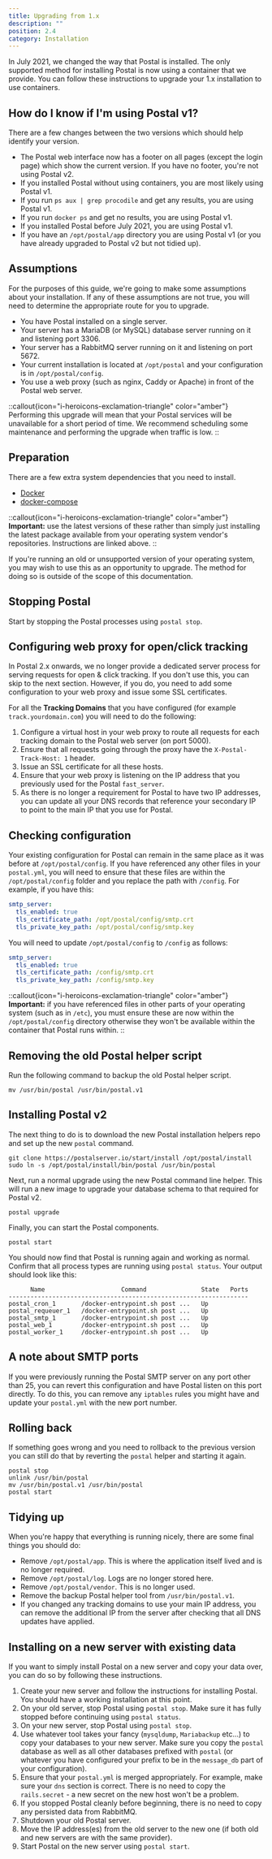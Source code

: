 ```yaml
---
title: Upgrading from 1.x
description: ""
position: 2.4
category: Installation
---
```


In July 2021, we changed the way that Postal is installed. The only supported method for installing Postal is now using a container that we provide. You can follow these instructions to upgrade your 1.x installation to use containers.

## How do I know if I'm using Postal v1?

There are a few changes between the two versions which should help identify your version.

- The Postal web interface now has a footer on all pages (except the login page) which show the current version. If you have no footer, you're not using Postal v2.
- If you installed Postal without using containers, you are most likely using Postal v1.
- If you run `ps aux | grep procodile` and get any results, you are using Postal v1.
- If you run `docker ps` and get no results, you are using Postal v1.
- If you installed Postal before July 2021, you are using Postal v1.
- If you have an `/opt/postal/app` directory you are using Postal v1 (or you have already upgraded to Postal v2 but not tidied up).

## Assumptions

For the purposes of this guide, we're going to make some assumptions about your installation. If any of these assumptions are not true, you will need to determine the appropriate route for you to upgrade.

- You have Postal installed on a single server.
- Your server has a MariaDB (or MySQL) database server running on it and listening port 3306.
- Your server has a RabbitMQ server running on it and listening on port 5672.
- Your current installation is located at `/opt/postal` and your configuration is in `/opt/postal/config`.
- You use a web proxy (such as nginx, Caddy or Apache) in front of the Postal web server.

::callout{icon="i-heroicons-exclamation-triangle" color="amber"}
Performing this upgrade will mean that your Postal services will be unavailable for a short period of time. We recommend scheduling some maintenance and performing the upgrade when traffic is low.
::

## Preparation

There are a few extra system dependencies that you need to install.

- [Docker](https://docs.docker.com/get-docker/)
- [docker-compose](https://docs.docker.com/compose/install/)

::callout{icon="i-heroicons-exclamation-triangle" color="amber"}
<b>Important:</b> use the latest versions of these rather than simply just installing the latest package available from your operating system vendor's repositories. Instructions are linked above.
::

If you're running an old or unsupported version of your operating system, you may wish to use this as an opportunity to upgrade. The method for doing so is outside of the scope of this documentation.

## Stopping Postal

Start by stopping the Postal processes using `postal stop`.

## Configuring web proxy for open/click tracking

In Postal 2.x onwards, we no longer provide a dedicated server process for serving requests for open & click tracking. If you don't use this, you can skip to the next section. However, if you do, you need to add some configuration to your web proxy and issue some SSL certificates.

For all the **Tracking Domains** that you have configured (for example `track.yourdomain.com`) you will need to do the following:

1. Configure a virtual host in your web proxy to route all requests for each tracking domain to the Postal web server (on port 5000).
2. Ensure that all requests going through the proxy have the `X-Postal-Track-Host: 1` header.
3. Issue an SSL certificate for all these hosts.
4. Ensure that your web proxy is listening on the IP address that you previously used for the Postal `fast_server`.
5. As there is no longer a requirement for Postal to have two IP addresses, you can update all your DNS records that reference your secondary IP to point to the main IP that you use for Postal.

## Checking configuration

Your existing configuration for Postal can remain in the same place as it was before at `/opt/postal/config`. If you have referenced any other files in your `postal.yml`, you will need to ensure that these files are within the `/opt/postal/config` folder and you replace the path with `/config`. For example, if you have this:

```yaml
smtp_server:
  tls_enabled: true
  tls_certificate_path: /opt/postal/config/smtp.crt
  tls_private_key_path: /opt/postal/config/smtp.key
```

You will need to update `/opt/postal/config` to `/config` as follows:

```yaml
smtp_server:
  tls_enabled: true
  tls_certificate_path: /config/smtp.crt
  tls_private_key_path: /config/smtp.key
```

::callout{icon="i-heroicons-exclamation-triangle" color="amber"}
<b>Important:</b> if you have referenced files in other parts of your operating system (such as in <code>/etc</code>), you must ensure these are now within the `/opt/postal/config` directory otherwise they won't be available within the container that Postal runs within.
::


## Removing the old Postal helper script

Run the following command to backup the old Postal helper script.

```
mv /usr/bin/postal /usr/bin/postal.v1
```

## Installing Postal v2

The next thing to do is to download the new Postal installation helpers repo and set up the new `postal` command.

```
git clone https://postalserver.io/start/install /opt/postal/install
sudo ln -s /opt/postal/install/bin/postal /usr/bin/postal
```

Next, run a normal upgrade using the new Postal command line helper. This will run a new image to upgrade your database schema to that required for Postal v2.

```
postal upgrade
```

Finally, you can start the Postal components.

```
postal start
```

You should now find that Postal is running again and working as normal. Confirm that all process types are running using `postal status`. Your output should look like this:

```
      Name                     Command               State   Ports
------------------------------------------------------------------
postal_cron_1       /docker-entrypoint.sh post ...   Up
postal_requeuer_1   /docker-entrypoint.sh post ...   Up
postal_smtp_1       /docker-entrypoint.sh post ...   Up
postal_web_1        /docker-entrypoint.sh post ...   Up
postal_worker_1     /docker-entrypoint.sh post ...   Up
```

## A note about SMTP ports

If you were previously running the Postal SMTP server on any port other than 25, you can revert this configuration and have Postal listen on this port directly. To do this, you can remove any `iptables` rules you might have and update your `postal.yml` with the new port number.

## Rolling back

If something goes wrong and you need to rollback to the previous version you can still do that by reverting the `postal` helper and starting it again.

```
postal stop
unlink /usr/bin/postal
mv /usr/bin/postal.v1 /usr/bin/postal
postal start
```

## Tidying up

When you're happy that everything is running nicely, there are some final things you should do:

- Remove `/opt/postal/app`. This is where the application itself lived and is no longer required.
- Remove `/opt/postal/log`. Logs are no longer stored here.
- Remove `/opt/postal/vendor`. This is no longer used.
- Remove the backup Postal helper tool from `/usr/bin/postal.v1`.
- If you changed any tracking domains to use your main IP address, you can remove the additional IP from the server after checking that all DNS updates have applied.

## Installing on a new server with existing data

If you want to simply install Postal on a new server and copy your data over, you can do so by following these instructions.

1. Create your new server and follow the instructions for installing Postal. You should have a working installation at this point.
2. On your old server, stop Postal using `postal stop`. Make sure it has fully stopped before continuing using `postal status`.
3. On your new server, stop Postal using `postal stop`.
4. Use whatever tool takes your fancy (`mysqldump`, `Mariabackup` etc...) to copy your databases to your new server. Make sure you copy the `postal` database as well as all other databases prefixed with `postal` (or whatever you have configured your prefix to be in the `message_db` part of your configuration).
5. Ensure that your `postal.yml` is merged appropriately. For example, make sure your `dns` section is correct. There is no need to copy the `rails.secret` - a new secret on the new host won't be a problem.
6. If you stopped Postal cleanly before beginning, there is no need to copy any persisted data from RabbitMQ.
7. Shutdown your old Postal server.
8. Move the IP address(es) from the old server to the new one (if both old and new servers are with the same provider).
9. Start Postal on the new server using `postal start`.

